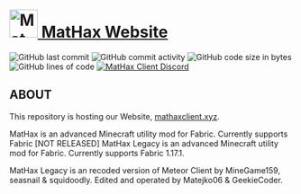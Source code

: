 # <a href="https://mathaxclient.xyz"><img src="https://mathaxclient.xyz/resources/images/icons/icon.png" alt="MatHax" height="50"/> MatHax Website</a>
<img src="https://img.shields.io/github/last-commit/Matejko06/MatHax-Website" alt="GitHub last commit"/> <img src="https://img.shields.io/github/commit-activity/w/Matejko06/MatHax-Website" alt="GitHub commit activity"/> <img src="https://img.shields.io/github/languages/code-size/Matejko06/MatHax-Website" alt="GitHub code size in bytes"/> <img src="https://tokei.rs/b1/github/Matejko06/MatHax-Website" alt="GitHub lines of code"/> <a href="https://mathaxclient.xyz/Discord"><img src="https://img.shields.io/discord/823286525402939402?logo=discord" alt="MatHax Client Discord"/></a>

## ABOUT

This repository is hosting our Website, <a href="https://mathaxclient.xyz">mathaxclient.xyz</a>.

MatHax is an advanced Minecraft utility mod for Fabric. Currently supports Fabric [NOT RELEASED]
MatHax Legacy is an advanced Minecraft utility mod for Fabric. Currently supports Fabric 1.17.1.

MatHax Legacy is an recoded version of Meteor Client by MineGame159, seasnail & squidoodly.
Edited and operated by Matejko06 & GeekieCoder.
